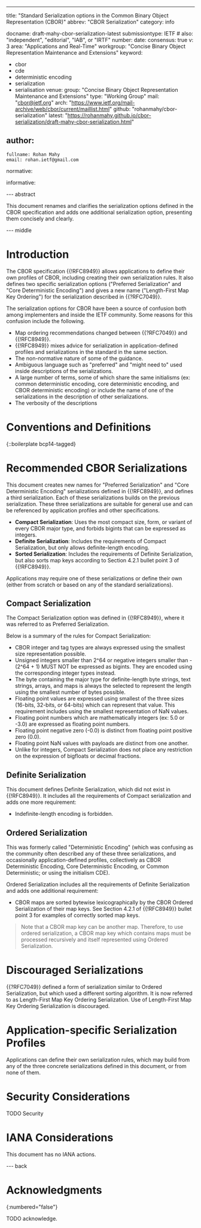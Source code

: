 ---
title: "Standard Serialization options in the Common Binary Object Representation (CBOR)"
abbrev: "CBOR Serialization"
category: info

docname: draft-mahy-cbor-serialization-latest
submissiontype: IETF  # also: "independent", "editorial", "IAB", or "IRTF"
number:
date:
consensus: true
v: 3
area: "Applications and Real-Time"
workgroup: "Concise Binary Object Representation Maintenance and Extensions"
keyword:
 - cbor
 - cde
 - deterministic encoding
 - serialization
 - serialisation
venue:
  group: "Concise Binary Object Representation Maintenance and Extensions"
  type: "Working Group"
  mail: "cbor@ietf.org"
  arch: "https://www.ietf.org/mail-archive/web/cbor/current/maillist.html"
  github: "rohanmahy/cbor-serialization"
  latest: "https://rohanmahy.github.io/cbor-serialization/draft-mahy-cbor-serialization.html"

author:
 -
    fullname: Rohan Mahy
    email: rohan.ietf@gmail.com

normative:

informative:



--- abstract

This document renames and clarifies the serialization options defined in the CBOR specification and adds one additional serialization option, presenting them concisely and clearly.

--- middle

# Introduction

The CBOR specification {{!RFC8949}} allows applications to define their own profiles of CBOR, including creating their own serialization rules.
It also defines two specific serialization options ("Preferred Serialization" and "Core Deterministic Encoding") and gives a new name ("Length-First Map Key Ordering") for the serialization described in {{?RFC7049}}.

The serialization options for CBOR have been a source of confusion both among implementers and inside the IETF community.
Some reasons for this confusion include the following.

- Map ordering recommendations changed between {{?RFC7049}} and {{!RFC8949}}.
- {{!RFC8949}} mixes advice for serialization in application-defined profiles and serializations in the standard in the same section.
- The non-normative nature of some of the guidance.
- Ambiguous language such as "preferred" and "might need to" used inside descriptions of the serializations.
- A large number of terms, some of which share the same initialisms (ex: common deterministic encoding, core deterministic encoding, and CBOR deterministic encoding) or include the name of one of the serializations in the description of other serializations.
- The verbosity of the descriptions

# Conventions and Definitions

{::boilerplate bcp14-tagged}

# Recommended CBOR Serializations

This document creates new names for "Preferred Serialization" and "Core Deterministic Encoding" serializations defined in {{!RFC8949}}, and defines a third serialization.
Each of these serializations builds on the previous serialization.
These three serializations are suitable for general use and can be referenced by application profiles and other specifications.

- **Compact Serialization**: Uses the most compact size, form, or variant of every CBOR major type, and forbids bigints that can be expressed as integers.
- **Definite Serialization**: Includes the requirements of Compact Serialization, but only allows definite-length encoding.
- **Sorted Serialization**: Includes the requirements of Definite Serialization, but also sorts map keys according to Section 4.2.1 bullet point 3 of {{!RFC8949}}.

Applications may require one of these serializations or define their own (either from scratch or based on any of the standard serializations).

## Compact Serialization

The Compact Serialization option was defined in {{!RFC8949}}, where it was referred to as Preferred Serialization.

Below is a summary of the rules for Compact Serialization:

- CBOR integer and tag types are always expressed using the smallest size representation possible.
- Unsigned integers smaller than 2^64 or negative integers smaller than -(2^64 + 1) MUST NOT be expressed as bigints. They are encoded using the corresponding integer types instead.
- The byte containing the major type for definite-length byte strings, text strings, arrays, and maps is always the selected to represent the length using the smallest number of bytes possible.
- Floating point values are expressed using smallest of the three sizes (16-bits, 32-bits, or 64-bits) which can represent that value. This requirement includes using the smallest representation of NaN values.
- Floating point numbers which are mathematically integers (ex: 5.0 or -3.0) are  expressed as floating point numbers.
- Floating point negative zero (-0.0) is distinct from floating point positive zero (0.0).
- Floating point NaN values with payloads are distinct from one another.
- Unlike for integers, Compact Serialization does not place any restriction on the expression of bigfloats or decimal fractions.


## Definite Serialization

This document defines Definite Serialization, which did not exist in {{!RFC8949}}. It includes all the requirements of Compact serialization and adds one more requirement:

- Indefinite-length encoding is forbidden.

## Ordered Serialization

This was formerly called "Deterministic Encoding" (which was confusing as the community often described any of these three serializations, and occasionally application-defined profiles, collectively as CBOR Deterministic Encoding, Core Deterministic Encoding, or Common Deterministic; or using the initialism CDE).

Ordered Serialization includes all the requirements of Definite Serialization and adds one additional requirement:

- CBOR maps are sorted bytewise lexicographically by the CBOR Ordered Serialization of their map keys. See Section 4.2.1 of {{!RFC8949}} bullet point 3 for examples of correctly sorted map keys.

> Note that a CBOR map key can be another map. Therefore, to use ordered serialization, a CBOR map key which contains maps must be processed recursively and itself represented using Ordered Serialization.

# Discouraged Serializations

{{?RFC7049}} defined a form of serialization similar to Ordered Serialization, but which used a different sorting algorithm. It is now referred to as Length-First Map Key Ordering Serialization. Use of Length-First Map Key Ordering Serialization is discouraged.

# Application-specific Serialization Profiles

Applications can define their own serialization rules, which may build from any of the three concrete serializations defined in this document, or from none of them.


# Security Considerations

TODO Security


# IANA Considerations

This document has no IANA actions.


--- back

# Acknowledgments
{:numbered="false"}

TODO acknowledge.
